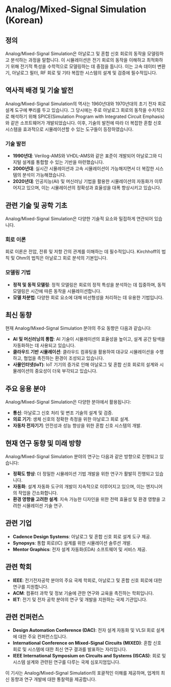 # Analog/Mixed-Signal Simulation (Korean)

## 정의

Analog/Mixed-Signal Simulation은 아날로그 및 혼합 신호 회로의 동작을 모델링하고 분석하는 과정을 말합니다. 이 시뮬레이션은 전기 회로의 동작을 이해하고 최적화하기 위해 전기적 특성을 수학적으로 모델링하는 데 중점을 둡니다. 이는 고속 데이터 변환기, 아날로그 필터, RF 회로 및 기타 복잡한 시스템의 설계 및 검증에 필수적입니다.

## 역사적 배경 및 기술 발전

Analog/Mixed-Signal Simulation의 역사는 1960년대와 1970년대의 초기 전자 회로 설계 도구에 뿌리를 두고 있습니다. 그 당시에는 주로 아날로그 회로의 동작을 수치적으로 해석하기 위해 SPICE(Simulation Program with Integrated Circuit Emphasis)와 같은 소프트웨어가 개발되었습니다. 이후, 기술의 발전에 따라 더 복잡한 혼합 신호 시스템을 효과적으로 시뮬레이션할 수 있는 도구들이 등장하였습니다.

### 기술 발전

- **1990년대**: Verilog-AMS와 VHDL-AMS와 같은 표준이 개발되어 아날로그와 디지털 설계를 통합할 수 있는 기반을 마련했습니다.
- **2000년대**: 실시간 시뮬레이션과 고속 시뮬레이션이 가능해지면서 더 복잡한 시스템의 분석이 가능해졌습니다.
- **2020년대**: 인공지능(AI) 및 머신러닝 기법을 활용한 시뮬레이션의 자동화가 이루어지고 있으며, 이는 시뮬레이션의 정확성과 효율성을 대폭 향상시키고 있습니다.

## 관련 기술 및 공학 기초

Analog/Mixed-Signal Simulation은 다양한 기술적 요소와 밀접하게 연관되어 있습니다.

### 회로 이론

회로 이론은 전압, 전류 및 저항 간의 관계를 이해하는 데 필수적입니다. Kirchhoff의 법칙 및 Ohm의 법칙은 아날로그 회로 분석의 기본입니다.

### 모델링 기법

- **정적 및 동적 모델링**: 정적 모델링은 회로의 정적 특성을 분석하는 데 집중하며, 동적 모델링은 시간에 따른 동작을 시뮬레이션합니다.
- **모델 차분법**: 다양한 회로 요소에 대해 비선형성을 처리하는 데 유용한 기법입니다.

## 최신 동향

현재 Analog/Mixed-Signal Simulation 분야의 주요 동향은 다음과 같습니다:

- **AI 및 머신러닝의 통합**: AI 기술이 시뮬레이션의 효율성을 높이고, 설계 공간 탐색을 자동화하는 데 사용되고 있습니다.
- **클라우드 기반 시뮬레이션**: 클라우드 컴퓨팅을 활용하여 대규모 시뮬레이션을 수행하고, 협업을 촉진하는 환경이 조성되고 있습니다.
- **사물인터넷(IoT)**: IoT 기기의 증가로 인해 아날로그 및 혼합 신호 회로의 설계와 시뮬레이션의 중요성이 더욱 부각되고 있습니다.

## 주요 응용 분야

Analog/Mixed-Signal Simulation은 다양한 분야에서 활용됩니다:

- **통신**: 아날로그 신호 처리 및 변조 기술의 설계 및 검증.
- **의료 기기**: 생체 신호의 정확한 측정을 위한 아날로그 회로 설계.
- **자동차 전자기기**: 안전성과 성능 향상을 위한 혼합 신호 시스템의 개발.

## 현재 연구 동향 및 미래 방향

Analog/Mixed-Signal Simulation 분야의 연구는 다음과 같은 방향으로 진행되고 있습니다:

- **정확도 향상**: 더 정밀한 시뮬레이션 기법 개발을 위한 연구가 활발히 진행되고 있습니다.
- **자동화**: 설계 자동화 도구의 개발이 지속적으로 이루어지고 있으며, 이는 엔지니어의 작업을 간소화합니다.
- **환경 영향을 고려한 설계**: 지속 가능한 디자인을 위한 전력 효율성 및 환경 영향을 고려한 시뮬레이션 기술 연구.

## 관련 기업

- **Cadence Design Systems**: 아날로그 및 혼합 신호 회로 설계 도구 제공.
- **Synopsys**: 통합 회로(IC) 설계를 위한 시뮬레이션 솔루션 개발.
- **Mentor Graphics**: 전자 설계 자동화(EDA) 소프트웨어 및 서비스 제공.

## 관련 학회

- **IEEE**: 전기전자공학 분야의 주요 국제 학회로, 아날로그 및 혼합 신호 회로에 대한 연구를 지원합니다.
- **ACM**: 컴퓨터 과학 및 정보 기술에 관한 연구와 교육을 촉진하는 학회입니다.
- **IET**: 전기 및 전자 공학 분야의 연구 및 개발을 지원하는 국제 기관입니다.

## 관련 컨퍼런스

- **Design Automation Conference (DAC)**: 전자 설계 자동화 및 VLSI 회로 설계에 대한 주요 컨퍼런스입니다.
- **International Conference on Mixed-Signal Circuits (MIXED)**: 혼합 신호 회로 및 시스템에 대한 최신 연구 결과를 발표하는 자리입니다.
- **IEEE International Symposium on Circuits and Systems (ISCAS)**: 회로 및 시스템 설계와 관련된 연구를 다루는 국제 심포지엄입니다. 

이 기사는 Analog/Mixed-Signal Simulation의 포괄적인 이해를 제공하며, 업계의 최신 동향과 연구 개발에 대한 통찰력을 제공합니다.